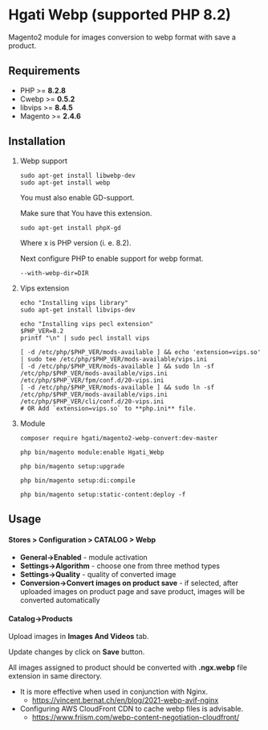 # Hgati Webp (supported PHP 8.2)

Magento2 module for images conversion to webp format with save a product.


## Requirements

* PHP >= **8.2.8**
* Cwebp >= **0.5.2**
* libvips >= **8.4.5**
* Magento >= **2.4.6**

## Installation

1. Webp support

    ```shell script
    sudo apt-get install libwebp-dev
    sudo apt-get install webp
    ```
   
   You must also enable GD-support.
   
   Make sure that You have this extension.
   
    ```shell script
   sudo apt-get install phpX-gd
   ```
   
   Where x is PHP version (i. e. 8.2).
   
   Next configure PHP to enable support for webp format.
   
    ```shell script
    --with-webp-dir=DIR
    ```   
   
2. Vips extension

    ```shell script
    echo "Installing vips library"
    sudo apt-get install libvips-dev
    
    echo "Installing vips pecl extension"
    $PHP_VER=8.2
    printf "\n" | sudo pecl install vips
    
    [ -d /etc/php/$PHP_VER/mods-available ] && echo 'extension=vips.so' | sudo tee /etc/php/$PHP_VER/mods-available/vips.ini
    [ -d /etc/php/$PHP_VER/mods-available ] && sudo ln -sf /etc/php/$PHP_VER/mods-available/vips.ini /etc/php/$PHP_VER/fpm/conf.d/20-vips.ini
    [ -d /etc/php/$PHP_VER/mods-available ] && sudo ln -sf /etc/php/$PHP_VER/mods-available/vips.ini /etc/php/$PHP_VER/cli/conf.d/20-vips.ini
    # OR Add `extension=vips.so` to **php.ini** file.
    ```

3. Module

    ```shell  
    composer require hgati/magento2-webp-convert:dev-master  
    
    php bin/magento module:enable Hgati_Webp
    
    php bin/magento setup:upgrade
    
    php bin/magento setup:di:compile
    
    php bin/magento setup:static-content:deploy -f
    ```

## Usage

#### **Stores > Configuration > CATALOG > Webp**

* **General->Enabled** - module activation
* **Settings->Algorithm** - choose one from three method types 
* **Settings->Quality** - quality of converted image
* **Conversion->Convert images on product save** - if selected,
 after uploaded images on product page and save product, images will be converted automatically
 
#### Catalog->Products

Upload images in **Images And Videos** tab.

Update changes by click on **Save** button.

All images assigned to product should be converted with **.ngx.webp** file extension in same directory.

- It is more effective when used in conjunction with Nginx.
    - https://vincent.bernat.ch/en/blog/2021-webp-avif-nginx
- Configuring AWS CloudFront CDN to cache webp files is advisable.
    - https://www.friism.com/webp-content-negotiation-cloudfront/

